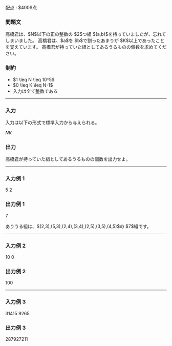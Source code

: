 
<div>

<span>

<span>

<p>
配点 : $400$点
</p>

<div>

<section>

### **問題文**

<p>
高橋君は、$N$以下の正の整数の $2$つ組 $(a,b)$を持っていましたが、忘れてしまいました。
高橋君は、$a$を $b$で割ったあまりが $K$以上であったことを覚えています。
高橋君が持っていた組としてあるうるものの個数を求めてください。
</p>

</section>

</div>

<div>

<section>

### **制約**

<ul>

<li>
$1 \leq N \leq 10^5$
</li>

<li>
$0 \leq K \leq N-1$
</li>

<li>
入力は全て整数である
</li>

</ul>

</section>

</div>

---

<div>

<div>

<section>

### **入力**

<p>
入力は以下の形式で標準入力から与えられる。
</p>

<div>

$N$$K$
</div>

</section>

</div>

<div>

<section>

### **出力**

<p>
高橋君が持っていた組としてあるうるものの個数を出力せよ。
</p>

</section>

</div>

</div>

---

<div>

<section>

### **入力例 1**

<div>

5 2

</div>

</section>

</div>

<div>

<section>

### **出力例 1**

<div>

7

</div>

<p>
ありうる組は、$(2,3),(5,3),(2,4),(3,4),(2,5),(3,5),(4,5)$の $7$組です。
</p>

</section>

</div>

---

<div>

<section>

### **入力例 2**

<div>

10 0

</div>

</section>

</div>

<div>

<section>

### **出力例 2**

<div>

100

</div>

</section>

</div>

---

<div>

<section>

### **入力例 3**

<div>

31415 9265

</div>

</section>

</div>

<div>

<section>

### **出力例 3**

<div>

287927211

</div>

</section>

</div>

</span>

</span>

</div>

